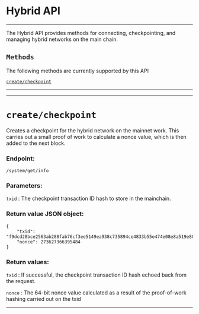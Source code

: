 # Hybrid API
-----------------------------------

The Hybrid API provides methods for connecting, checkpointing, and managing hybrid networks on the main chain. 


## `Methods`

The following methods are currently supported by this API

[`create/checkpoint`](#create/checkpoint)   

-----------------------------------
***

# `create/checkpoint`

Creates a checkpoint for the hybrid network on the mainnet work.  This carries out a small proof of work to calculate a nonce value, which is then added to the next block.


### Endpoint:

`/system/get/info`


### Parameters:

`txid` : The checkpoint transaction ID hash to store in the mainchain.


### Return value JSON object:
```
{
    "txid": "f9dcd28bce2563ab288fab76cf3ee5149ea938c735894ce4833b55e474e08e8a519e8005e09e2fc19623577a8839a280ca72b6430ee0bdf13b3d9f785bc7397d",
    "nonce": 273627366395484
}

```

### Return values:

`txid` : If successful, the checkpoint transaction ID hash echoed back from the request.

`nonce` : The 64-bit nonce value calculated as a result of the proof-of-work hashing carried out on the txid  


***
